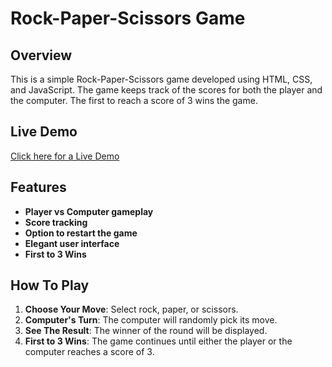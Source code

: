 # Rock-Paper-Scissors Game

## Overview

This is a simple Rock-Paper-Scissors game developed using HTML, CSS, and JavaScript. The game keeps track of the scores for both the player and the computer. The first to reach a score of 3 wins the game.

## Live Demo

[Click here for a Live Demo](https://edanurabakoc.github.io/rock-paper-scissors-js/)

## Features

- **Player vs Computer gameplay**
- **Score tracking**
- **Option to restart the game**
- **Elegant user interface**
- **First to 3 Wins**

## How To Play

1. **Choose Your Move**: Select rock, paper, or scissors.
2. **Computer's Turn**: The computer will randomly pick its move.
3. **See The Result**: The winner of the round will be displayed.
4. **First to 3 Wins**: The game continues until either the player or the computer reaches a score of 3.



